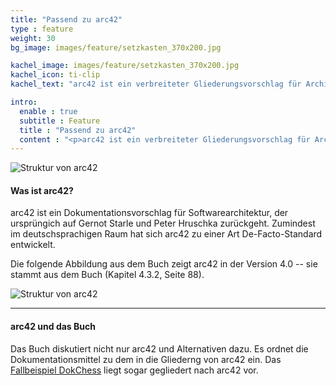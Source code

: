 ```yaml
---
title: "Passend zu arc42"
type : feature
weight: 30
bg_image: images/feature/setzkasten_370x200.jpg

kachel_image: images/feature/setzkasten_370x200.jpg
kachel_icon: ti-clip
kachel_text: "arc42 ist ein verbreiteter Gliederungsvorschlag für Architekturbeschreibungen. Das Buch ordnet seine Zutaten in diese Gliederung ein."

intro:
  enable : true
  subtitle : Feature
  title : "Passend zu arc42"
  content : "<p>arc42 ist ein verbreiteter Gliederungsvorschlag für Architekturbeschreibungen. Das Buch ordnet seine Dokumentationsmittel in diese Gliederung ein.</p>"
---
```


![Struktur von arc42](/images/feature/arc42_logo.png)

#### Was ist arc42?

arc42 ist ein Dokumentationsvorschlag für Softwarearchitektur, der ursprüngich auf Gernot Starle und Peter Hruschka zurückgeht.
Zumindest im deutschsprachigen Raum hat sich arc42 zu einer Art De-Facto-Standard entwickelt.

Die folgende Abbildung aus dem Buch zeigt arc42 in der Version 4.0 -- sie stammt aus dem Buch (Kapitel 4.3.2, Seite 88).

![Struktur von arc42](/images/feature/arc42_ueberblick.png)

<hr/>

#### arc42 und das Buch

Das Buch diskutiert nicht nur arc42 und Alternativen dazu. Es ordnet die Dokumentationsmittel zu dem in die Gliederng von arc42 ein. Das [Fallbeispiel DokChess](/feature/durchgaengiges-beispiel/) liegt sogar gegliedert nach arc42 vor.
